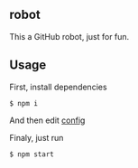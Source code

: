 ## robot

This a GitHub robot, just for fun.

## Usage

First, install dependencies

`$ npm i`

And then edit [config]('./config.js')

Finaly, just run

`$ npm start`
